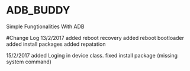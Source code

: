 # ADB_BUDDY
Simple Fungtionalities With ADB

#Change Log
13/2/2017
added reboot recovery
added reboot bootloader
added install packages
added repatation 

15/2/2017
added Loging in device class.
fixed install package (missing system command)
